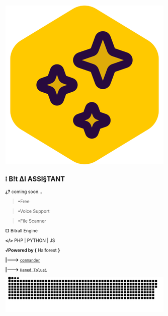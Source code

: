 ![.](https://github.com/Halforest/.github/blob/main/profile/logo.png)

## **⁞ B!t ∆I ASSI§TANT**

**¿?** coming soon...

> •Free

> •Voice Support

> •File Scanner

**▢** Bitrall Engine

**</>** PHP | PYTHON | JS

**√Powered by {** Halforest **}**

**|--->** [`commander`](https://github.com/xqb-dpx)

**|--->** [`Hamed Toluei`](https://github.com/hamedtl)

![.](https://github.com/xqb-dpx/xqb-dpx/blob/main/img/footer.svg)
